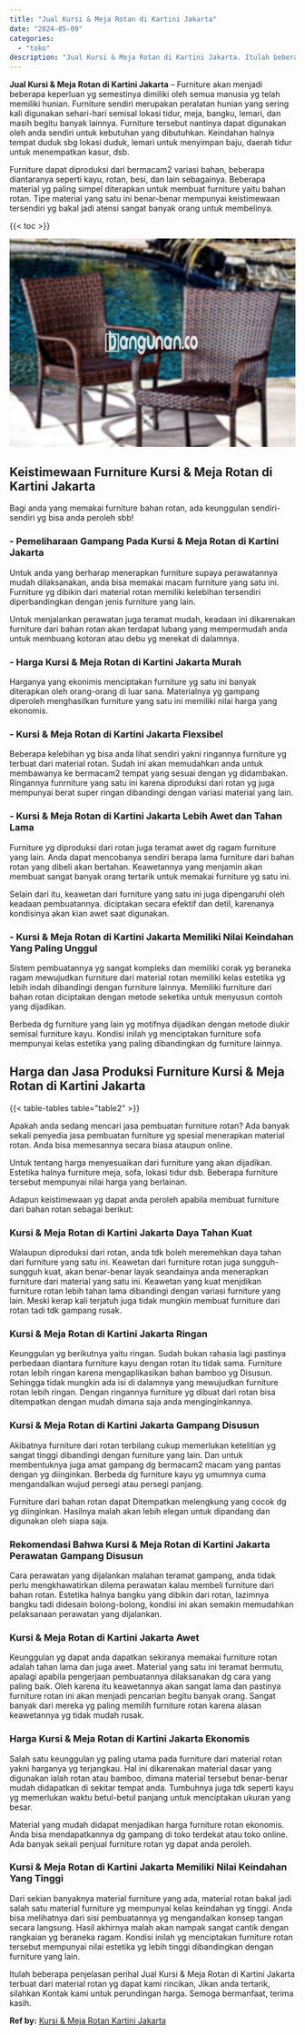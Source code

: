 ```yaml
---
title: "Jual Kursi & Meja Rotan di Kartini Jakarta"
date: "2024-05-09"
categories: 
  - "toko"
description: "Jual Kursi & Meja Rotan di Kartini Jakarta. Itulah beberapa penjelasan perihal Jual Kursi & Meja Rotan di Kartini Jakarta terbuat dari material rotan yg dapa..."
---
```


**Jual Kursi & Meja Rotan di Kartini Jakarta** – Furniture akan menjadi beberapa keperluan yg semestinya dimiliki oleh semua manusia yg telah memiliki hunian. Furniture sendiri merupakan peralatan hunian yang sering kali digunakan sehari-hari semisal lokasi tidur, meja, bangku, lemari, dan masih begitu banyak lainnya. Furniture tersebut nantinya dapat digunakan oleh anda sendiri untuk kebutuhan yang dibutuhkan. Keindahan halnya tempat duduk sbg lokasi duduk, lemari untuk menyimpan baju, daerah tidur untuk menempatkan kasur, dsb.

Furniture dapat diproduksi dari bermacam2 variasi bahan, beberapa diantaranya seperti kayu, rotan, besi, dan lain sebagainya. Beberapa material yg paling simpel diterapkan untuk membuat furniture yaitu bahan rotan. Tipe material yang satu ini benar-benar mempunyai keistimewaan tersendiri yg bakal jadi atensi sangat banyak orang untuk membelinya.

{{< toc >}}

![Jual Kursi & Meja Rotan di Kartini Jakarta](/images/kursi-meja-rotan-murah43.png)

## Keistimewaan Furniture Kursi & Meja Rotan di Kartini Jakarta

Bagi anda yang memakai furniture bahan rotan, ada keunggulan sendiri-sendiri yg bisa anda peroleh sbb!

### \- Pemeliharaan Gampang Pada Kursi & Meja Rotan di Kartini Jakarta

Untuk anda yang berharap menerapkan furniture supaya perawatannya mudah dilaksanakan, anda bisa memakai macam furniture yang satu ini. Furniture yg dibikin dari material rotan memiliki kelebihan tersendiri diperbandingkan dengan jenis furniture yang lain.

Untuk menjalankan perawatan juga teramat mudah, keadaan ini dikarenakan furniture dari bahan rotan akan terdapat lubang yang mempermudah anda untuk membuang kotoran atau debu yg merekat di dalamnya.

### \- Harga Kursi & Meja Rotan di Kartini Jakarta Murah

Harganya yang ekonimis menciptakan furniture yg satu ini banyak diterapkan oleh orang-orang di luar sana. Materialnya yg gampang diperoleh menghasilkan furniture yang satu ini memiliki nilai harga yang ekonomis.

### \- Kursi & Meja Rotan di Kartini Jakarta Flexsibel

Beberapa kelebihan yg bisa anda lihat sendiri yakni ringannya furniture yg terbuat dari material rotan. Sudah ini akan memudahkan anda untuk membawanya ke bermacam2 tempat yang sesuai dengan yg didambakan. Ringannya funrniture yang satu ini karena diproduksi dari rotan yg juga mempunyai berat super ringan dibandingi dengan variasi material yang lain.

### \- Kursi & Meja Rotan di Kartini Jakarta Lebih Awet dan Tahan Lama

Furniture yg diproduksi dari rotan juga teramat awet dg ragam furniture yang lain. Anda dapat mencobanya sendiri berapa lama furniture dari bahan rotan yang dibeli akan bertahan. Keawetannya yang menjamin akan membuat sangat banyak orang tertarik untuk memakai furniture yg satu ini.

Selain dari itu, keawetan dari furniture yang satu ini juga dipengaruhi oleh keadaan pembuatannya. diciptakan secara efektif dan detil, karenanya kondisinya akan kian awet saat digunakan.

### \- Kursi & Meja Rotan di Kartini Jakarta Memiliki Nilai Keindahan Yang Paling Unggul

Sistem pembuatannya yg sangat kompleks dan memiliki corak yg beraneka ragam mewujudkan furniture dari material rotan memiliki kelas estetika yg lebih indah dibandingi dengan furniture lainnya. Memiliki furniture dari bahan rotan diciptakan dengan metode seketika untuk menyusun contoh yang dijadikan.

Berbeda dg furniture yang lain yg motifnya dijadikan dengan metode diukir semisal furniture kayu. Kondisi inilah yg menciptakan furniture sofa mempunyai kelas estetika yang paling dibandingkan dg furniture lainnya.

## Harga dan Jasa Produksi Furniture Kursi & Meja Rotan di Kartini Jakarta

{{< table-tables table="table2" >}}

Apakah anda sedang mencari jasa pembuatan furniture rotan? Ada banyak sekali penyedia jasa pembuatan furniture yg spesial menerapkan material rotan. Anda bisa memesannya secara biasa ataupun online.

Untuk tentang harga menyesuaikan dari furniture yang akan dijadikan. Estetika halnya furniture meja, sofa, lokasi tidur dsb. Beberapa furniture tersebut mempunyai nilai harga yang berlainan.

Adapun keistimewaan yg dapat anda peroleh apabila membuat furniture dari bahan rotan sebagai berikut:

### Kursi & Meja Rotan di Kartini Jakarta Daya Tahan Kuat

Walaupun diproduksi dari rotan, anda tdk boleh meremehkan daya tahan dari furniture yang satu ini. Keawetan dari furniture rotan juga sungguh-sungguh kuat, akan benar-benar layak seandainya anda menerapkan furniture dari material yang satu ini. Keawetan yang kuat menjdikan furniture rotan lebih tahan lama dibandingi dengan variasi furniture yang lain. Meski kerap kali terjatuh juga tidak mungkin membuat furniture dari rotan tadi tdk gampang rusak.

### Kursi & Meja Rotan di Kartini Jakarta Ringan

Keunggulan yg berikutnya yaitu ringan. Sudah bukan rahasia lagi pastinya perbedaan diantara furniture kayu dengan rotan itu tidak sama. Furniture rotan lebih ringan karena mengaplikasikan bahan bamboo yg Disusun. Sehingga tidak mungkin ada isi di dalamnya yang mewujudkan furniture rotan lebih ringan. Dengan ringannya furniture yg dibuat dari rotan bisa ditempatkan dengan mudah dimana saja anda menginginkannya.

### Kursi & Meja Rotan di Kartini Jakarta Gampang Disusun

Akibatnya furniture dari rotan terbilang cukup memerlukan ketelitian yg sangat tinggi dibandingi dengan furniture yang lain. Dan untuk membentuknya juga amat gampang dg bermacam2 macam yang pantas dengan yg diinginkan. Berbeda dg furniture kayu yg umumnya cuma mengandalkan wujud persegi atau persegi panjang.

Furniture dari bahan rotan dapat Ditempatkan melengkung yang cocok dg yg diinginkan. Hasilnya malah akan lebih elegan untuk dipandang dan digunakan oleh siapa saja.

### Rekomendasi Bahwa Kursi & Meja Rotan di Kartini Jakarta Perawatan Gampang Disusun

Cara perawatan yang dijalankan malahan teramat gampang, anda tidak perlu mengkhawatirkan dilema perawatan kalau membeli furniture dari bahan rotan. Estetika halnya bangku yang dibikin dari rotan, lazimnya bangku tadi didesain bolong-bolong, kondisi ini akan semakin memudahkan pelaksanaan perawatan yang dijalankan.

### Kursi & Meja Rotan di Kartini Jakarta Awet

Keunggulan yg dapat anda dapatkan sekiranya memakai furniture rotan adalah tahan lama dan juga awet. Material yang satu ini teramat bermutu, apalagi apabila pengerjaan pembuatannya dilaksanakan dg cara yang paling baik. Oleh karena itu keawetannya akan sangat lama dan pastinya furniture rotan ini akan menjadi pencarian begitu banyak orang. Sangat banyak dari mereka yg paling memilih furniture rotan karena alasan keawetannya yg tidak mudah rusak.

### Harga Kursi & Meja Rotan di Kartini Jakarta Ekonomis

Salah satu keunggulan yg paling utama pada furniture dari material rotan yakni harganya yg terjangkau. Hal ini dikarenakan material dasar yang digunakan ialah rotan atau bamboo, dimana material tersebut benar-benar mudah didapatkan di sekitar tempat anda. Tumbuhnya juga tdk seperti kayu yg memerlukan waktu betul-betul panjang untuk menciptakan ukuran yang besar.

Material yang mudah didapat menjadikan harga furniture rotan ekonomis. Anda bisa mendapatkannya dg gampang di toko terdekat atau toko online. Ada banyak sekali penjual furniture rotan yg dapat anda peroleh.

### Kursi & Meja Rotan di Kartini Jakarta Memiliki Nilai Keindahan Yang Tinggi

Dari sekian banyaknya material furniture yang ada, material rotan bakal jadi salah satu material furniture yg mempunyai kelas keindahan yg tinggi. Anda bisa melihatnya dari sisi pembuatannya yg mengandalkan konsep tangan secara langsung. Hasil akhirnya malah akan nampak sangat cantik dengan rangkaian yg beraneka ragam. Kondisi inilah yg menciptakan furniture rotan tersebut mempunyai nilai estetika yg lebih tinggi dibandingkan dengan furniture yang lain.

Itulah beberapa penjelasan perihal Jual Kursi & Meja Rotan di Kartini Jakarta terbuat dari material rotan yg dapat kami rincikan, Jikan anda tertarik, silahkan Kontak kami untuk perundingan harga. Semoga bermanfaat, terima kasih.

**Ref by:** [Kursi & Meja Rotan Kartini Jakarta](https://id.wikipedia.org/wiki/Kursi)
